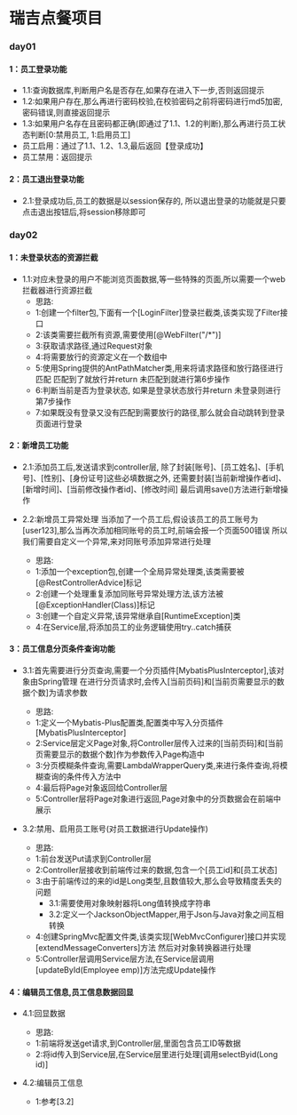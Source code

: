 # 瑞吉点餐项目
### day01
#### 1：员工登录功能
+ 1.1:查询数据库,判断用户名是否存在,如果存在进入下一步,否则返回提示
+ 1.2:如果用户存在,那么再进行密码校验,在校验密码之前将密码进行md5加密,密码错误,则直接返回提示
+ 1.3:如果用户名存在且密码都正确(即通过了1.1、1.2的判断),那么再进行员工状态判断[0:禁用员工, 1:启用员工]
+ 员工启用：通过了1.1、1.2、1.3,最后返回【登录成功】
+ 员工禁用：返回提示

#### 2：员工退出登录功能
+ 2.1:登录成功后,员工的数据是以session保存的,
所以退出登录的功能就是只要点击退出按钮后,将session移除即可

### day02
#### 1：未登录状态的资源拦截
+ 1.1:对应未登录的用户不能浏览页面数据,等一些特殊的页面,所以需要一个web拦截器进行资源拦截
    - 思路:
    - 1:创建一个filter包,下面有一个[LoginFilter]登录拦截类,该类实现了Filter接口
    - 2:该类需要拦截所有资源,需要使用[@WebFilter("/*")]
    - 3:获取请求路径,通过Request对象
    - 4:将需要放行的资源定义在一个数组中
    - 5:使用Spring提供的AntPathMatcher类,用来将请求路径和放行路径进行匹配
        匹配到了就放行并return
        未匹配到就进行第6步操作
    - 6:判断当前是否为登录状态,
        如果是登录状态放行并return
        未登录则进行第7步操作
    - 7:如果既没有登录又没有匹配到需要放行的路径,那么就会自动跳转到登录页面进行登录
    
#### 2：新增员工功能
+ 2.1:添加员工后,发送请求到controller层,
除了封装[账号]、[员工姓名]、[手机号]、[性别]、[身份证号]这些必填数据之外,
还需要封装[当前新增操作者id]、[新增时间]、[当前修改操作者id]、[修改时间]
最后调用save()方法进行新增操作

+ 2.2:新增员工异常处理
当添加了一个员工后,假设该员工的员工账号为[user123],那么当再次添加相同账号的员工时,前端会报一个页面500错误
所以我们需要自定义一个异常,来对同账号添加异常进行处理
    - 思路:
    - 1:添加一个exception包,创建一个全局异常处理类,该类需要被[@RestControllerAdvice]标记
    - 2:创建一个处理重复添加同账号异常处理方法,该方法被[@ExceptionHandler(Class)]标记
    - 3:创建一个自定义异常,该异常继承自[RuntimeException]类
    - 4:在Service层,将添加员工的业务逻辑使用try..catch捕获
    
#### 3：员工信息分页条件查询功能
+ 3.1:首先需要进行分页查询,需要一个分页插件[MybatisPlusInterceptor],该对象由Spring管理
在进行分页请求时,会传入[当前页码]和[当前页需要显示的数据个数]为请求参数
    - 思路:
    - 1:定义一个Mybatis-Plus配置类,配置类中写入分页插件[MybatisPlusInterceptor]
    - 2:Service层定义Page对象,将Controller层传入过来的[当前页码]和[当前页需要显示的数据个数]作为参数传入Page构造中
    - 3:分页模糊条件查询,需要LambdaWrapperQuery类,来进行条件查询,将模糊查询的条件传入方法中
    - 4:最后将Page对象返回给Controller层
    - 5:Controller层将Page对象进行返回,Page对象中的分页数据会在前端中展示
    
+ 3.2:禁用、启用员工账号(对员工数据进行Update操作)
    - 思路:
    - 1:前台发送Put请求到Controller层
    - 2:Controller层接收到前端传过来的数据,包含一个[员工id]和[员工状态]
    - 3:由于前端传过的来的id是Long类型,且数值较大,那么会导致精度丢失的问题
        - 3.1:需要使用对象映射器将Long值转换成字符串
        - 3.2:定义一个JacksonObjectMapper,用于Json与Java对象之间互相转换
    - 4:创建SpringMvc配置文件类,该类实现[WebMvcConfigurer]接口并实现[extendMessageConverters]方法
        然后对对象转换器进行处理
    - 5:Controller层调用Service层方法,在Service层调用[updateById(Employee emp)]方法完成Update操作

#### 4：编辑员工信息,员工信息数据回显
+ 4.1:回显数据
    - 思路:
    - 1:前端将发送get请求,到Controller层,里面包含员工ID等数据
    - 2:将id传入到Service层,在Service层里进行处理[调用selectByid(Long id)]
    
+ 4.2:编辑员工信息
    - 1:参考[3.2]
